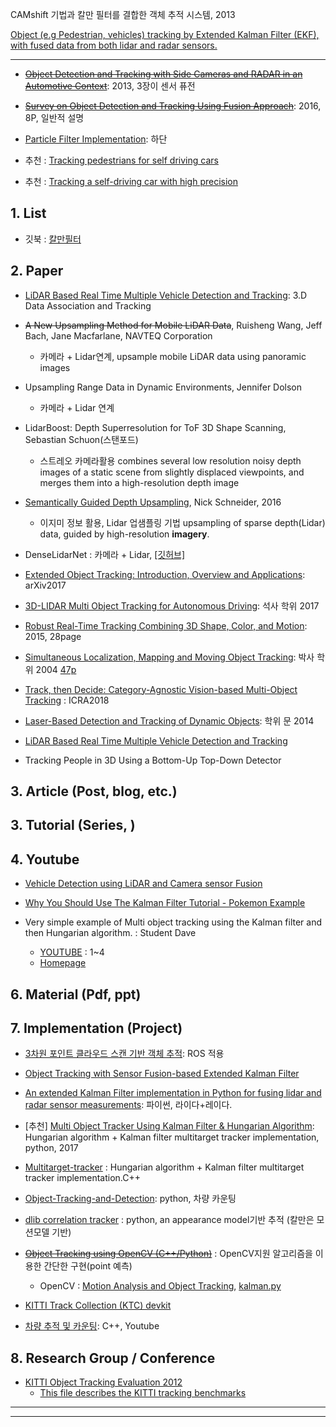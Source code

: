 CAMshift 기법과 칼만 필터를 결합한 객체 추적 시스템, 2013




[Object (e.g Pedestrian, vehicles) tracking by Extended Kalman Filter (EKF), with fused data from both lidar and radar sensors.](https://github.com/JunshengFu/tracking-with-Extended-Kalman-Filter)



---
- ~~[Object Detection and Tracking with Side Cameras and RADAR in an Automotive Context](http://www.mi.fu-berlin.de/inf/groups/ag-ki/Theses/Completed-theses/Master_Diploma-theses/2013/Hofmann/Master-Hofmann.pdf?1381479774)~~: 2013, 3장이 센서 퓨전

- ~~[Survey on Object Detection and Tracking Using Fusion Approach](https://www.ijircce.com/upload/2016/march/98_24_Survey.pdf)~~: 2016, 8P, 일반적 설명

- [Particle Filter Implementation](https://medium.com/@andrew.d.wilkie/self-driving-car-engineer-diary-9-898f075e888c): 하단

- 추천 : [Tracking pedestrians for self driving cars](https://medium.com/towards-data-science/tracking-pedestrians-for-self-driving-cars-ccf588acd170)
- 추천 : [Tracking a self-driving car with high precision](https://medium.com/@priya.dwivedi/latest)





## 1. List

- 깃북 : [칼만필터](https://adioshun.gitbooks.io/deep_drive/content/introfusion.html)

## 2. Paper

- [LiDAR Based Real Time Multiple Vehicle Detection and Tracking](https://waset.org/publications/10004678/lidar-based-real-time-multiple-vehicle-detection-and-tracking): 3.D Data Association and Tracking

- ~~A New Upsampling Method for Mobile LiDAR Data~~, Ruisheng Wang, Jeff Bach, Jane Macfarlane, NAVTEQ Corporation
    - 카메라 + Lidar연계, upsample mobile LiDAR data using panoramic images


- Upsampling Range Data in Dynamic Environments, Jennifer Dolson
    - 카메라 + Lidar 연계


- LidarBoost: Depth Superresolution for ToF 3D Shape Scanning, Sebastian Schuon(스탠포드)
    - 스트레오 카메라활용 combines several low resolution noisy depth images of a static scene from slightly displaced viewpoints, and merges them into a high-resolution depth image


- [Semantically Guided Depth Upsampling](https://arxiv.org/abs/1608.00753), Nick Schneider, 2016
    - 이지미 정보 활용, Lidar 업샘플링 기법 upsampling of sparse depth(Lidar) data, guided by high-resolution **imagery**.


- DenseLidarNet : 카메라 + Lidar, [[깃허브]](https://github.com/345ishaan/DenseLidarNet)

- [Extended Object Tracking: Introduction, Overview and Applications](https://arxiv.org/abs/1604.00970): arXiv2017

- [3D-LIDAR Multi Object Tracking for Autonomous Driving](https://repository.tudelft.nl/islandora/object/uuid%3Af536b829-42ae-41d5-968d-13bbaa4ec736): 석사 학위 2017

- [Robust Real-Time Tracking Combining 3D Shape, Color, and Motion](http://davheld.github.io/DavidHeld_files/ijrr_tracking.pdf): 2015, 28page

- [Simultaneous Localization, Mapping and Moving Object Tracking](https://pdfs.semanticscholar.org/1c8e/ab35f14011e8394a6f92c7fad1b4cedd764d.pdf): 박사 학위 2004 [47p](http://repository.cmu.edu/cgi/viewcontent.cgi?article=1062&context=robotics)


- [Track, then Decide: Category-Agnostic Vision-based Multi-Object Tracking](https://www.vision.rwth-aachen.de/publication/00162/) : ICRA2018


- [Laser-Based Detection and Tracking of Dynamic Objects](http://www.robots.ox.ac.uk/~mobile/Theses/WangThesis.pdf): 학위 문 2014

- [LiDAR Based Real Time Multiple Vehicle Detection and Tracking](https://waset.org/publications/10004678/lidar-based-real-time-multiple-vehicle-detection-and-tracking)


- Tracking People in 3D Using a Bottom-Up Top-Down Detector



## 3. Article (Post, blog, etc.)



## 3. Tutorial (Series, )



## 4. Youtube
- [Vehicle Detection using LiDAR and Camera sensor Fusion](https://www.youtube.com/watch?v=V3cN5LrPr4M)

- [Why You Should Use The Kalman Filter Tutorial - Pokemon Example](https://www.youtube.com/watch?v=bm3cwEP2nUo)

- Very simple example of Multi object tracking using the Kalman filter and then Hungarian algorithm. : Student Dave
    - [YOUTUBE](https://www.youtube.com/watch?v=Me0wbxEDO4I) : 1~4
    - [Homepage](http://studentdavestutorials.weebly.com/)


## 6. Material (Pdf, ppt)



## 7. Implementation (Project)

- [3차원 포인트 클라우드 스캔 기반 객체 추적](http://daddynkidsmakers.blogspot.com/2015/08/3_29.html): ROS 적용


- [Object Tracking with Sensor Fusion-based Extended Kalman Filter](https://github.com/JunshengFu/tracking-with-Extended-Kalman-Filter)

- [An extended Kalman Filter implementation in Python for fusing lidar and radar sensor measurements](https://github.com/mithi/fusion-ekf-python): 파이썬, 라이다+레이다.


- [추천] [Multi Object Tracker Using Kalman Filter & Hungarian Algorithm](https://github.com/srianant/kalman_filter_multi_object_tracking): Hungarian algorithm + Kalman filter multitarget tracker implementation, python, 2017

- [Multitarget-tracker](https://github.com/Smorodov/Multitarget-tracker) : Hungarian algorithm + Kalman filter multitarget tracker implementation.C++

- [Object-Tracking-and-Detection](https://github.com/infparadox/Object-Tracking-and-Detection): python, 차량 카운팅

- [dlib correlation tracker](https://github.com/ZidanMusk/experimenting-with-sort) : python, an appearance model기반 추적 (칼만은 모션모델 기반)

- ~~[Object Tracking using OpenCV (C++/Python)](https://www.learnopencv.com/object-tracking-using-opencv-cpp-python/)~~ : OpenCV지원 알고리즘을 이용한 간단한 구현(point 예측)
  - OpenCV : [Motion Analysis and Object Tracking](https://docs.opencv.org/2.4/modules/video/doc/motion_analysis_and_object_tracking.html?highlight=kalman%20filter#cv2.KalmanFilterhttp://), [kalman.py](https://github.com/opencv/opencv/blob/master/samples/python/kalman.py)


- [KITTI Track Collection (KTC) devkit](https://github.com/aljosaosep/kitti-track-collection)


- [차량 추적 및 카운팅](https://www.youtube.com/watch?v=Y3ac5rFMNZ0): C++, Youtube

## 8. Research Group / Conference

- [KITTI Object Tracking Evaluation 2012](http://www.cvlibs.net/datasets/kitti/eval_tracking.php)
    - [This file describes the KITTI tracking benchmarks](https://github.com/pratikac/kitti/blob/master/readme.tracking.txt)


---
---
